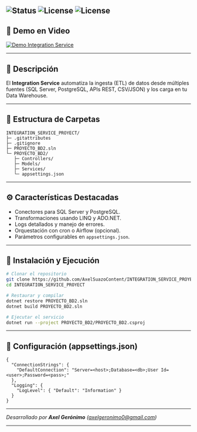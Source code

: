 ![Status](https://img.shields.io/badge/status-active-brightgreen) ![License](https://img.shields.io/github/license/AxelSuazoContent/INTEGRATION_SERVICE_PROYECT)
![License](https://img.shields.io/github/license/tuusuario/datawarehouse-integration)
---

## 🎥 Demo en Video
<!-- Inserta aquí el enlace al video de demostración -->
[![Demo Integration Service](https://img.youtube.com/vi/VIDEO_ID/0.jpg)](https://youtu.be/7zITgZt66KI)

---

## 📖 Descripción
El **Integration Service** automatiza la ingesta (ETL) de datos desde múltiples fuentes (SQL Server, PostgreSQL, APIs REST, CSV/JSON) y los carga en tu Data Warehouse.

---

## 📂 Estructura de Carpetas
```
INTEGRATION_SERVICE_PROYECT/
├─ .gitattributes
├─ .gitignore
├─ PROYECTO_BD2.sln
└─ PROYECTO_BD2/
   ├─ Controllers/
   ├─ Models/
   ├─ Services/
   └─ appsettings.json
```

---

## ⚙️ Características Destacadas
- Conectores para SQL Server y PostgreSQL.
- Transformaciones usando LINQ y ADO.NET.
- Logs detallados y manejo de errores.
- Orquestación con cron o Airflow (opcional).
- Parámetros configurables en `appsettings.json`.

---

## 🚀 Instalación y Ejecución
```bash
# Clonar el repositorio
git clone https://github.com/AxelSuazoContent/INTEGRATION_SERVICE_PROYECT.git
cd INTEGRATION_SERVICE_PROYECT

# Restaurar y compilar
dotnet restore PROYECTO_BD2.sln
dotnet build PROYECTO_BD2.sln

# Ejecutar el servicio
dotnet run --project PROYECTO_BD2/PROYECTO_BD2.csproj
```

---

## 🔧 Configuración (appsettings.json)
```jsonc
{
  "ConnectionStrings": {
    "DefaultConnection": "Server=<host>;Database=<db>;User Id=<user>;Password=<pass>;"
  },
  "Logging": {
    "LogLevel": { "Default": "Information" }
  }
}
```

---

_Desarrollado por **Axel Gerónimo** (axelgeronimo0@gmail.com)_

---
